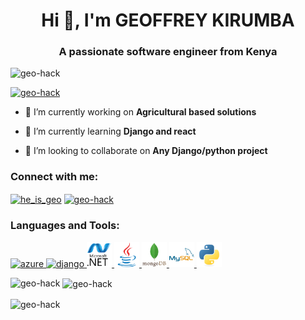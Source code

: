 <h1 align="center">Hi 👋, I'm GEOFFREY KIRUMBA</h1>
<h3 align="center">A passionate software engineer from Kenya</h3>

<p align="left"> <img src="https://komarev.com/ghpvc/?username=geo-hack&label=Profile%20views&color=0e75b6&style=flat" alt="geo-hack" /> </p>

<p align="left"> <a href="https://github.com/ryo-ma/github-profile-trophy"><img src="https://github-profile-trophy.vercel.app/?username=geo-hack" alt="geo-hack" /></a> </p>

- 🔭 I’m currently working on **Agricultural based solutions**

- 🌱 I’m currently learning **Django and react**

- 👯 I’m looking to collaborate on **Any Django/python project**

<h3 align="left">Connect with me:</h3>
<p align="left">
<a href="https://instagram.com/he_is_geo" target="blank"><img align="center" src="https://raw.githubusercontent.com/rahuldkjain/github-profile-readme-generator/master/src/images/icons/Social/instagram.svg" alt="he_is_geo" height="30" width="40" /></a>
<a href="https://www.leetcode.com/geo-hack" target="blank"><img align="center" src="https://raw.githubusercontent.com/rahuldkjain/github-profile-readme-generator/master/src/images/icons/Social/leet-code.svg" alt="geo-hack" height="30" width="40" /></a>
</p>

<h3 align="left">Languages and Tools:</h3>
<p align="left"> <a href="https://azure.microsoft.com/en-in/" target="_blank" rel="noreferrer"> <img src="https://www.vectorlogo.zone/logos/microsoft_azure/microsoft_azure-icon.svg" alt="azure" width="40" height="40"/> </a> <a href="https://www.djangoproject.com/" target="_blank" rel="noreferrer"> <img src="https://cdn.worldvectorlogo.com/logos/django.svg" alt="django" width="40" height="40"/> </a> <a href="https://dotnet.microsoft.com/" target="_blank" rel="noreferrer"> <img src="https://raw.githubusercontent.com/devicons/devicon/master/icons/dot-net/dot-net-original-wordmark.svg" alt="dotnet" width="40" height="40"/> </a> <a href="https://www.java.com" target="_blank" rel="noreferrer"> <img src="https://raw.githubusercontent.com/devicons/devicon/master/icons/java/java-original.svg" alt="java" width="40" height="40"/> </a> <a href="https://www.mongodb.com/" target="_blank" rel="noreferrer"> <img src="https://raw.githubusercontent.com/devicons/devicon/master/icons/mongodb/mongodb-original-wordmark.svg" alt="mongodb" width="40" height="40"/> </a> <a href="https://www.mysql.com/" target="_blank" rel="noreferrer"> <img src="https://raw.githubusercontent.com/devicons/devicon/master/icons/mysql/mysql-original-wordmark.svg" alt="mysql" width="40" height="40"/> </a> <a href="https://www.python.org" target="_blank" rel="noreferrer"> <img src="https://raw.githubusercontent.com/devicons/devicon/master/icons/python/python-original.svg" alt="python" width="40" height="40"/> </a> </p>

<p><img align="left" src="https://github-readme-stats.vercel.app/api/top-langs?username=geo-hack&show_icons=true&locale=en&layout=compact" alt="geo-hack" /></p>

<p>&nbsp;<img align="center" src="https://github-readme-stats.vercel.app/api?username=geo-hack&show_icons=true&locale=en" alt="geo-hack" /></p>

<p><img align="center" src="https://github-readme-streak-stats.herokuapp.com/?user=geo-hack&" alt="geo-hack" /></p>

